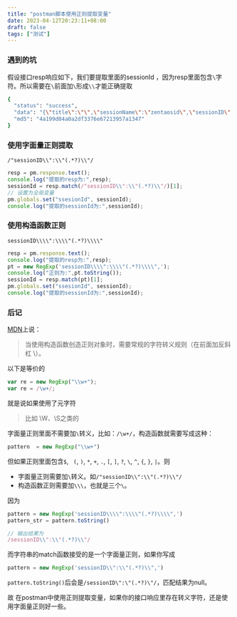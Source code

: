 ```yaml
---
title: "postman脚本使用正则提取变量"
date: 2023-04-12T20:23:11+08:00
draft: false
tags: ["测试"]
---
```

### 遇到的坑
假设接口resp响应如下，我们要提取里面的sessionId ，因为resp里面包含`\`字符。所以需要在`\`前面加`\`形成`\\`才能正确提取

```bash
{
  "status": "success",
  "data": "{\"title\":\"\",\"sessionName\":\"zentaosid\",\"sessionID\":\"qr4taa6q43evbder1iistqre5u\",\"rand\":100,\"pager\":null}",
  "md5": "4a199d04a0a2df3376e67213957a1347"
}
```
### 使用字面量正则提取
`/"sessionID\\":\\"(.*?)\\"/`
```javascript
resp = pm.response.text();
console.log("提取的resp为:",resp);
sessionId = resp.match(/"sessionID\\":\\"(.*?)\\"/)[1];
// 设置为全局变量
pm.globals.set("ssesionId", sessionId);
console.log("提取的sessionId为:",sessionId);
```
### 使用构造函数正则
`sessionID\\\\":\\\\"(.*?)\\\\"`
```javascript
resp = pm.response.text();
console.log("提取的resp为:",resp);
pt = new RegExp('sessionID\\\\":\\\\"(.*?)\\\\",');
console.log("正则为:",pt.toString());
sessionId = resp.match(pt)[1];
pm.globals.set("ssesionId", sessionId);
console.log("提取的sessionId为:",sessionId);
```
### 后记
[MDN](https://developer.mozilla.org/zh-CN/docs/Web/JavaScript/Reference/Global_Objects/RegExp)上说：
>当使用构造函数创造正则对象时，需要常规的字符转义规则（在前面加反斜杠 \）。

以下是等价的
```javascript
var re = new RegExp("\\w+");
var re = /\w+/;
```
就是说如果使用了元字符
>比如 \W、\S之类的

字面量正则里面不需要加`\`转义，比如：`/\w+/`，构造函数就需要写成这种：

```javascript
pattern  = new RegExp("\\w+")
```

但如果正则里面包含`$`, ` (`,  `)`,  `*`,  `+`,  `.`,  `[`,  `]`,  `?`,  `\`,  `^`,  `{`,  `}`,  `|`。则
* 字面量正则需要加`\`转义。如`/"sessionID\\":\\"(.*?)\\"/`
* 构造函数正则需要加`\\\`，也就是三个`\`。

因为

```javascript
pattern = new RegExp('sessionID\\\\":\\\\"(.*?)\\\\",')
pattern_str = pattern.toString()

// 输出结果为
/sessionID\\":\\"(.*?)\\"/
```
而字符串的match函数接受的是一个字面量正则，如果你写成

```javascript
pattern = new RegExp('sessionID\\":\\"(.*?)\\",')
```
`pattern.toString()`后会是`/sessionID\":\"(.*?)\"/`，匹配结果为null。

故
在postman中使用正则提取变量，如果你的接口响应里存在转义字符，还是使用字面量正则好一些。

